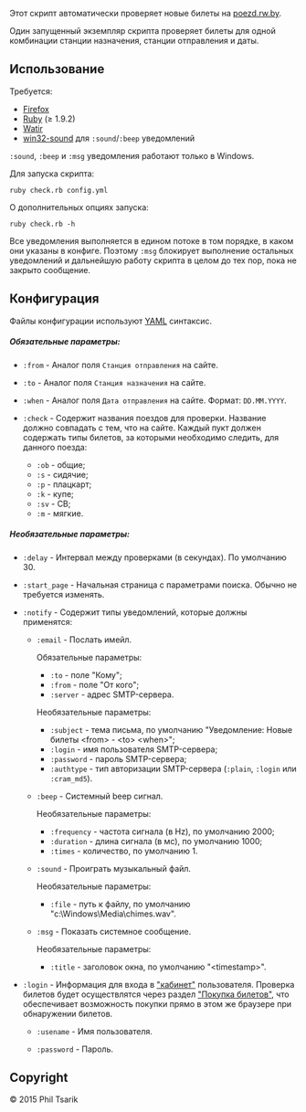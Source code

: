 Этот скрипт автоматически проверяет новые билеты на [poezd.rw.by](https://poezd.rw.by).

Один запущенный экземпляр скрипта проверяет билеты для одной комбинации станции назначения, станции отправления и даты.

## Использование

Требуется:

* [Firefox](http://www.mozilla.org/en-US/firefox/new/)
* [Ruby](http://www.ruby-lang.org/en/) (≥ 1.9.2)
* [Watir](http://watirwebdriver.com)
* [win32-sound](https://rubygems.org/gems/win32-sound) для `:sound`/`:beep` уведомлений

`:sound`, `:beep` и `:msg` уведомления работают только в Windows.

Для запуска скрипта:

	ruby check.rb config.yml

О дополнительных опциях запуска:

	ruby check.rb -h

Все уведомления выполняется в едином потоке в том порядке, в каком они указаны в конфиге. Поэтому `:msg` блокирует выполнение остальных уведомлений и дальнейшую работу скрипта в целом до тех пор, пока не закрыто сообщение.

## Конфигурация

Файлы конфигурации используют [YAML](http://en.wikipedia.org/wiki/YAML) синтаксис.

##### Обязательные параметры:

* `:from` - Аналог поля `Станция отправления` на сайте.

* `:to` - Аналог поля `Станция назначения` на сайте.

* `:when` - Аналог поля `Дата отправления` на сайте. Формат: `DD.MM.YYYY`.

* `:check` - Содержит названия поездов для проверки. Название должно совпадать с тем, что на сайте. Каждый пукт должен содержать типы билетов, за которыми необходимо следить, для данного поезда:
	* `:ob` - общие;
	* `:s` - сидячие;
	* `:p` - плацкарт;
	* `:k` - купе;
	* `:sv` - СВ;
	* `:m` - мягкие.

##### Необязательные параметры:

* `:delay` - Интервал между проверками (в секундах). По умолчанию 30.

* `:start_page` - Начальная страница с параметрами поиска. Обычно не требуется изменять.

* `:notify` - Содержит типы уведомлений, которые должны применятся:

	* `:email` - Послать имейл.

		Обязательные параметры:
		* `:to` - поле "Кому";
		* `:from`  - поле "От кого";
		* `:server` - адрес SMTP-сервера.

		Необязательные параметры:
		* `:subject` - тема письма, по умолчанию "Уведомление: Новые билеты <from\> - <to\> <when\>";
		* `:login` - имя пользователя SMTP-сервера;
		* `:password` - пароль SMTP-сервера;
		* `:authtype` - тип авторизации SMTP-сервера (`:plain`, `:login` или `:cram_md5`).

	* `:beep` - Системный beep сигнал.

		Необязательные параметры:
		* `:frequency` - частота сигнала (в Hz), по умолчанию 2000;
		* `:duration` - длина сигнала (в мс), по умолчанию 1000;
		* `:times` - количество, по умолчанию 1.

	* `:sound` - Проиграть музыкальный файл.

		Необязательные параметры:
		* `:file` - путь к файлу, по умолчанию "c:\Windows\Media\chimes.wav".

	* `:msg` - Показать системное сообщение.

		Необязательные параметры:
		* `:title` - заголовок окна, по умолчанию "<timestamp\>".

* `:login` - Информация для входа в ["кабинет"](http://poezd.rw.by/wps/portal) пользователя. Проверка билетов будет осуществлятся через раздел ["Покупка билетов"](https://poezd.rw.by/wps/myportal/home/rp/buyTicket), что обеспечивает возможность покупки прямо в этом же браузере при обнаружении билетов.

	* `:usename` - Имя пользователя.

	* `:password` - Пароль.

## Copyright

© 2015 Phil Tsarik
